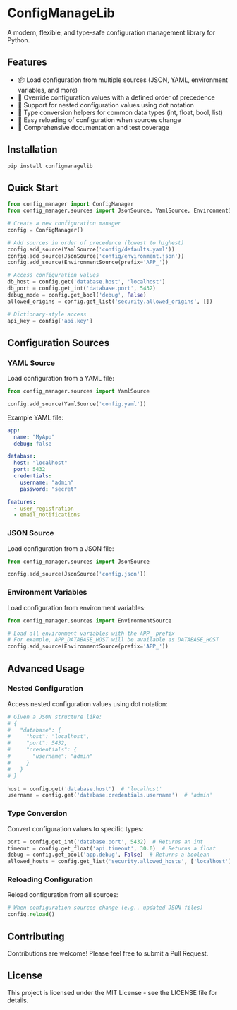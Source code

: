 # ConfigManageLib

A modern, flexible, and type-safe configuration management library for Python.

## Features

- 📦 Load configuration from multiple sources (JSON, YAML, environment variables, and more)
- 🔄 Override configuration values with a defined order of precedence
- 🌳 Support for nested configuration values using dot notation
- 🧩 Type conversion helpers for common data types (int, float, bool, list)
- 🔄 Easy reloading of configuration when sources change
- 📝 Comprehensive documentation and test coverage

## Installation

```bash
pip install configmanagelib
```

## Quick Start

```python
from config_manager import ConfigManager
from config_manager.sources import JsonSource, YamlSource, EnvironmentSource

# Create a new configuration manager
config = ConfigManager()

# Add sources in order of precedence (lowest to highest)
config.add_source(YamlSource('config/defaults.yaml'))
config.add_source(JsonSource('config/environment.json'))
config.add_source(EnvironmentSource(prefix='APP_'))

# Access configuration values
db_host = config.get('database.host', 'localhost')
db_port = config.get_int('database.port', 5432)
debug_mode = config.get_bool('debug', False)
allowed_origins = config.get_list('security.allowed_origins', [])

# Dictionary-style access
api_key = config['api.key']
```

## Configuration Sources

### YAML Source

Load configuration from a YAML file:

```python
from config_manager.sources import YamlSource

config.add_source(YamlSource('config.yaml'))
```

Example YAML file:
```yaml
app:
  name: "MyApp"
  debug: false

database:
  host: "localhost"
  port: 5432
  credentials:
    username: "admin"
    password: "secret"

features:
  - user_registration
  - email_notifications
```

### JSON Source

Load configuration from a JSON file:

```python
from config_manager.sources import JsonSource

config.add_source(JsonSource('config.json'))
```

### Environment Variables

Load configuration from environment variables:

```python
from config_manager.sources import EnvironmentSource

# Load all environment variables with the APP_ prefix
# For example, APP_DATABASE_HOST will be available as DATABASE_HOST
config.add_source(EnvironmentSource(prefix='APP_'))
```

## Advanced Usage

### Nested Configuration

Access nested configuration values using dot notation:

```python
# Given a JSON structure like:
# {
#   "database": {
#     "host": "localhost",
#     "port": 5432,
#     "credentials": {
#       "username": "admin"
#     }
#   }
# }

host = config.get('database.host')  # 'localhost'
username = config.get('database.credentials.username')  # 'admin'
```

### Type Conversion

Convert configuration values to specific types:

```python
port = config.get_int('database.port', 5432)  # Returns an int
timeout = config.get_float('api.timeout', 30.0)  # Returns a float
debug = config.get_bool('app.debug', False)  # Returns a boolean
allowed_hosts = config.get_list('security.allowed_hosts', ['localhost'])  # Returns a list
```

### Reloading Configuration

Reload configuration from all sources:

```python
# When configuration sources change (e.g., updated JSON files)
config.reload()
```

## Contributing

Contributions are welcome! Please feel free to submit a Pull Request.

## License

This project is licensed under the MIT License - see the LICENSE file for details.
